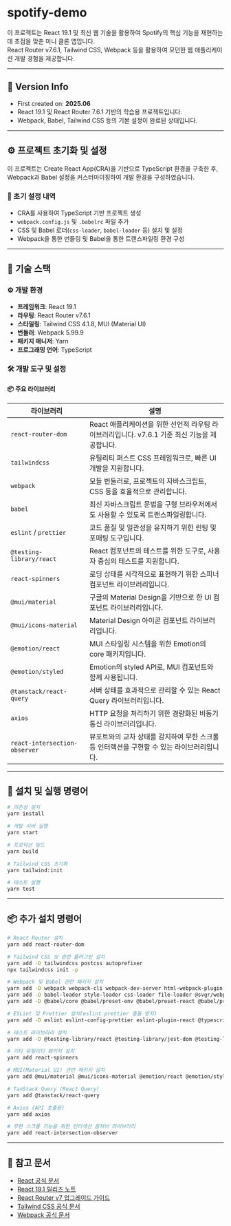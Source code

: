 # spotify-demo

이 프로젝트는 React 19.1 및 최신 웹 기술을 활용하여 Spotify의 핵심 기능을 재현하는 데 초점을 맞춘 미니 클론 앱입니다.  
React Router v7.6.1, Tailwind CSS, Webpack 등을 활용하여 모던한 웹 애플리케이션 개발 경험을 제공합니다.

---

## 📆 Version Info

- First created on: **2025.06**
- React 19.1 및 React Router 7.6.1 기반의 학습용 프로젝트입니다.
- Webpack, Babel, Tailwind CSS 등의 기본 설정이 완료된 상태입니다.

---

## ⚙️ 프로젝트 초기화 및 설정

이 프로젝트는 Create React App(CRA)을 기반으로 TypeScript 환경을 구축한 후, Webpack과 Babel 설정을 커스터마이징하여 개발 환경을 구성하였습니다.

### 🔧 초기 설정 내역

- CRA를 사용하여 TypeScript 기반 프로젝트 생성
- `webpack.config.js` 및 `.babelrc` 파일 추가
- CSS 및 Babel 로더(`css-loader`, `babel-loader` 등) 설치 및 설정
- Webpack을 통한 번들링 및 Babel을 통한 트랜스파일링 환경 구성

---

## 📌 기술 스택

### ⚙️ 개발 환경

- **프레임워크**: React 19.1
- **라우팅**: React Router v7.6.1
- **스타일링**: Tailwind CSS 4.1.8, MUI (Material UI)
- **번들러**: Webpack 5.99.9
- **패키지 매니저**: Yarn
- **프로그래밍 언어**: TypeScript

### 🛠️ 개발 도구 및 설정

#### 📦 주요 라이브러리

| 라이브러리                    | 설명                                                                                          |
| ----------------------------- | --------------------------------------------------------------------------------------------- |
| `react-router-dom`            | React 애플리케이션을 위한 선언적 라우팅 라이브러리입니다. v7.6.1 기준 최신 기능을 제공합니다. |
| `tailwindcss`                 | 유틸리티 퍼스트 CSS 프레임워크로, 빠른 UI 개발을 지원합니다.                                  |
| `webpack`                     | 모듈 번들러로, 프로젝트의 자바스크립트, CSS 등을 효율적으로 관리합니다.                       |
| `babel`                       | 최신 자바스크립트 문법을 구형 브라우저에서도 사용할 수 있도록 트랜스파일링합니다.             |
| `eslint` / `prettier`         | 코드 품질 및 일관성을 유지하기 위한 린팅 및 포매팅 도구입니다.                                |
| `@testing-library/react`      | React 컴포넌트의 테스트를 위한 도구로, 사용자 중심의 테스트를 지원합니다.                     |
| `react-spinners`              | 로딩 상태를 시각적으로 표현하기 위한 스피너 컴포넌트 라이브러리입니다.                        |
| `@mui/material`               | 구글의 Material Design을 기반으로 한 UI 컴포넌트 라이브러리입니다.                            |
| `@mui/icons-material`         | Material Design 아이콘 컴포넌트 라이브러리입니다.                                             |
| `@emotion/react`              | MUI 스타일링 시스템을 위한 Emotion의 core 패키지입니다.                                       |
| `@emotion/styled`             | Emotion의 styled API로, MUI 컴포넌트와 함께 사용됩니다.                                       |
| `@tanstack/react-query`       | 서버 상태를 효과적으로 관리할 수 있는 React Query 라이브러리입니다.                           |
| `axios`                       | HTTP 요청을 처리하기 위한 경량화된 비동기 통신 라이브러리입니다.                              |
| `react-intersection-observer` | 뷰포트와의 교차 상태를 감지하여 무한 스크롤 등 인터랙션을 구현할 수 있는 라이브러리입니다.    |

---

## 📜 설치 및 실행 명령어

```bash
# 의존성 설치
yarn install

# 개발 서버 실행
yarn start

# 프로덕션 빌드
yarn build

# Tailwind CSS 초기화
yarn tailwind:init

# 테스트 실행
yarn test
```

---

## 📦 추가 설치 명령어

```bash
# React Router 설치
yarn add react-router-dom

# Tailwind CSS 및 관련 플러그인 설치
yarn add -D tailwindcss postcss autoprefixer
npx tailwindcss init -p

# Webpack 및 Babel 관련 패키지 설치
yarn add -D webpack webpack-cli webpack-dev-server html-webpack-plugin dotenv-webpack clean-webpack-plugin
yarn add -D babel-loader style-loader css-loader file-loader @svgr/webpack
yarn add -D @babel/core @babel/preset-env @babel/preset-react @babel/preset-typescript @babel/plugin-transform-runtime

# ESLint 및 Prettier 설치(eslint prettier 충돌 방지)
yarn add -D eslint eslint-config-prettier eslint-plugin-react @typescript-eslint/eslint-plugin @typescript-eslint/parser

# 테스트 라이브러리 설치
yarn add -D @testing-library/react @testing-library/jest-dom @testing-library/user-event

# 기타 유틸리티 패키지 설치
yarn add react-spinners

# MUI(Material UI) 관련 패키지 설치
yarn add @mui/material @mui/icons-material @emotion/react @emotion/styled

# TanStack Query (React Query)
yarn add @tanstack/react-query

# Axios (API 호출용)
yarn add axios

# 무한 스크롤 기능을 위한 인터섹션 옵저버 라이브러리
yarn add react-intersection-observer

```

---

## 🔗 참고 문서

- [React 공식 문서](https://react.dev/)
- [React 19.1 릴리즈 노트](https://react.dev/blog/2024/12/05/react-19)
- [React Router v7 업그레이드 가이드](https://reactrouter.com/upgrading/v6)
- [Tailwind CSS 공식 문서](https://tailwindcss.com/docs)
- [Webpack 공식 문서](https://webpack.js.org/)
